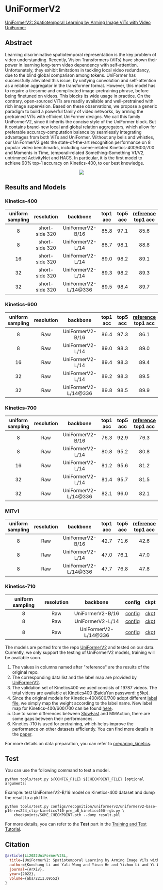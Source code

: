 # UniFormerV2

[UniFormerV2: Spatiotemporal Learning by Arming Image ViTs with Video UniFormer](https://arxiv.org/abs/2211.09552)

<!-- [ALGORITHM] -->

## Abstract

<!-- [ABSTRACT] -->

Learning discriminative spatiotemporal representation is the key problem of video understanding. Recently, Vision Transformers (ViTs) have shown their power in learning long-term video dependency with self-attention. Unfortunately, they exhibit limitations in tackling local video redundancy, due to the blind global comparison among tokens. UniFormer has successfully alleviated this issue, by unifying convolution and self-attention as a relation aggregator in the transformer format. However, this model has to require a tiresome and complicated image-pretraining phrase, before being finetuned on videos. This blocks its wide usage in practice. On the contrary, open-sourced ViTs are readily available and well-pretrained with rich image supervision. Based on these observations, we propose a generic paradigm to build a powerful family of video networks, by arming the pretrained ViTs with efficient UniFormer designs. We call this family UniFormerV2, since it inherits the concise style of the UniFormer block. But it contains brand-new local and global relation aggregators, which allow for preferable accuracy-computation balance by seamlessly integrating advantages from both ViTs and UniFormer. Without any bells and whistles, our UniFormerV2 gets the state-of-the-art recognition performance on 8 popular video benchmarks, including scene-related Kinetics-400/600/700 and Moments in Time, temporal-related Something-Something V1/V2, untrimmed ActivityNet and HACS. In particular, it is the first model to achieve 90% top-1 accuracy on Kinetics-400, to our best knowledge.

<!-- [IMAGE] -->

<div align=center>
<img src="https://raw.githubusercontent.com/OpenGVLab/UniFormerV2/main/img/framework.png"/>
</div>

## Results and Models

### Kinetics-400

| uniform sampling |   resolution   |       backbone       | top1 acc | top5 acc | [reference](<(https://github.com/OpenGVLab/UniFormerV2/blob/main/MODEL_ZOO.md)>) top1 acc | [reference](<(https://github.com/OpenGVLab/UniFormerV2/blob/main/MODEL_ZOO.md)>) top5 acc | testing protocol  | FLOPs | params |                                                       config                                                        |                                                                                         ckpt                                                                                         |
| :--------------: | :------------: | :------------------: | :------: | :------: | :---------------------------------------------------------------------------------------: | :---------------------------------------------------------------------------------------: | :---------------: | :---: | :----: | :-----------------------------------------------------------------------------------------------------------------: | :----------------------------------------------------------------------------------------------------------------------------------------------------------------------------------: |
|        8         | short-side 320 |   UniFormerV2-B/16   |   85.8   |   97.1   |                                           85.6                                            |                                           97.0                                            | 4 clips x 3 crops | 0.1T  |  115M  |  [config](/configs/recognition/uniformerv2/uniformerv2-base-p16-res224_clip-kinetics710-pre_u8_kinetics400-rgb.py)  |  [ckpt](https://download.openmmlab.com/mmaction/v1.0/recognition/uniformerv2/kinetics400/uniformerv2-base-p16-res224_clip-kinetics710-pre_u8_kinetics400-rgb_20221219-203d6aac.pth)  |
|        8         | short-side 320 |   UniFormerV2-L/14   |   88.7   |   98.1   |                                           88.8                                            |                                           98.1                                            | 4 clips x 3 crops | 0.7T  |  354M  | [config](/configs/recognition/uniformerv2/uniformerv2-large-p14-res224_clip-kinetics710-pre_u8_kinetics400-rgb.py)  | [ckpt](https://download.openmmlab.com/mmaction/v1.0/recognition/uniformerv2/kinetics400/uniformerv2-large-p14-res224_clip-kinetics710-pre_u8_kinetics400-rgb_20221219-972ea063.pth)  |
|        16        | short-side 320 |   UniFormerV2-L/14   |   89.0   |   98.2   |                                           89.1                                            |                                           98.2                                            | 4 clips x 3 crops | 1.3T  |  354M  | [config](/configs/recognition/uniformerv2/uniformerv2-large-p14-res224_clip-kinetics710-pre_u16_kinetics400-rgb.py) | [ckpt](https://download.openmmlab.com/mmaction/v1.0/recognition/uniformerv2/kinetics400/uniformerv2-large-p14-res224_clip-kinetics710-pre_u16_kinetics400-rgb_20221219-6dc86d05.pth) |
|        32        | short-side 320 |   UniFormerV2-L/14   |   89.3   |   98.2   |                                           89.3                                            |                                           98.2                                            | 2 clips x 3 crops | 2.7T  |  354M  | [config](/configs/recognition/uniformerv2/uniformerv2-large-p14-res224_clip-kinetics710-pre_u32_kinetics400-rgb.py) | [ckpt](https://download.openmmlab.com/mmaction/v1.0/recognition/uniformerv2/kinetics400/uniformerv2-large-p14-res224_clip-kinetics710-pre_u32_kinetics400-rgb_20221219-56a46f64.pth) |
|        32        | short-side 320 | UniFormerV2-L/14@336 |   89.5   |   98.4   |                                           89.7                                            |                                           98.3                                            | 2 clips x 3 crops | 6.3T  |  354M  | [config](/configs/recognition/uniformerv2/uniformerv2-large-p14-res336_clip-kinetics710-pre_u32_kinetics400-rgb.py) | [ckpt](https://download.openmmlab.com/mmaction/v1.0/recognition/uniformerv2/kinetics400/uniformerv2-large-p14-res336_clip-kinetics710-pre_u32_kinetics400-rgb_20221219-1dd7650f.pth) |

### Kinetics-600

| uniform sampling | resolution |       backbone       | top1 acc | top5 acc | [reference](<(https://github.com/OpenGVLab/UniFormerV2/blob/main/MODEL_ZOO.md)>) top1 acc | [reference](<(https://github.com/OpenGVLab/UniFormerV2/blob/main/MODEL_ZOO.md)>) top5 acc | testing protocol  | FLOPs | params |                                                       config                                                        |                                                                                         ckpt                                                                                         |
| :--------------: | :--------: | :------------------: | :------: | :------: | :---------------------------------------------------------------------------------------: | :---------------------------------------------------------------------------------------: | :---------------: | :---: | :----: | :-----------------------------------------------------------------------------------------------------------------: | :----------------------------------------------------------------------------------------------------------------------------------------------------------------------------------: |
|        8         |    Raw     |   UniFormerV2-B/16   |   86.4   |   97.3   |                                           86.1                                            |                                           97.2                                            | 4 clips x 3 crops | 0.1T  |  115M  |  [config](/configs/recognition/uniformerv2/uniformerv2-base-p16-res224_clip-kinetics710-pre_u8_kinetics600-rgb.py)  |  [ckpt](https://download.openmmlab.com/mmaction/v1.0/recognition/uniformerv2/kinetics600/uniformerv2-base-p16-res224_clip-kinetics710-pre_u8_kinetics600-rgb_20221219-c62c4da4.pth)  |
|        8         |    Raw     |   UniFormerV2-L/14   |   89.0   |   98.3   |                                           89.0                                            |                                           98.2                                            | 4 clips x 3 crops | 0.7T  |  354M  | [config](/configs/recognition/uniformerv2/uniformerv2-large-p14-res224_clip-kinetics710-pre_u8_kinetics600-rgb.py)  | [ckpt](https://download.openmmlab.com/mmaction/v1.0/recognition/uniformerv2/kinetics600/uniformerv2-large-p14-res224_clip-kinetics710-pre_u8_kinetics600-rgb_20221219-cf88e4c2.pth)  |
|        16        |    Raw     |   UniFormerV2-L/14   |   89.4   |   98.3   |                                           89.4                                            |                                           98.3                                            | 4 clips x 3 crops | 1.3T  |  354M  | [config](/configs/recognition/uniformerv2/uniformerv2-large-p14-res224_clip-kinetics710-pre_u16_kinetics600-rgb.py) | [ckpt](https://download.openmmlab.com/mmaction/v1.0/recognition/uniformerv2/kinetics600/uniformerv2-large-p14-res224_clip-kinetics710-pre_u16_kinetics600-rgb_20221219-38ff0e3e.pth) |
|        32        |    Raw     |   UniFormerV2-L/14   |   89.2   |   98.3   |                                           89.5                                            |                                           98.3                                            | 2 clips x 3 crops | 2.7T  |  354M  | [config](/configs/recognition/uniformerv2/uniformerv2-large-p14-res224_clip-kinetics710-pre_u32_kinetics600-rgb.py) | [ckpt](https://download.openmmlab.com/mmaction/v1.0/recognition/uniformerv2/kinetics600/uniformerv2-large-p14-res224_clip-kinetics710-pre_u32_kinetics600-rgb_20221219-d450d071.pth) |
|        32        |    Raw     | UniFormerV2-L/14@336 |   89.8   |   98.5   |                                           89.9                                            |                                           98.5                                            | 2 clips x 3 crops | 6.3T  |  354M  | [config](/configs/recognition/uniformerv2/uniformerv2-large-p14-res336_clip-kinetics710-pre_u32_kinetics600-rgb.py) | [ckpt](https://download.openmmlab.com/mmaction/v1.0/recognition/uniformerv2/kinetics600/uniformerv2-large-p14-res336_clip-kinetics710-pre_u32_kinetics600-rgb_20221219-f984f5d2.pth) |

### Kinetics-700

| uniform sampling | resolution |       backbone       | top1 acc | top5 acc | [reference](<(https://github.com/OpenGVLab/UniFormerV2/blob/main/MODEL_ZOO.md)>) top1 acc | [reference](<(https://github.com/OpenGVLab/UniFormerV2/blob/main/MODEL_ZOO.md)>) top5 acc | testing protocol  | FLOPs | params |                                                       config                                                        |                                                                                         ckpt                                                                                         |
| :--------------: | :--------: | :------------------: | :------: | :------: | :---------------------------------------------------------------------------------------: | :---------------------------------------------------------------------------------------: | :---------------: | :---: | :----: | :-----------------------------------------------------------------------------------------------------------------: | :----------------------------------------------------------------------------------------------------------------------------------------------------------------------------------: |
|        8         |    Raw     |   UniFormerV2-B/16   |   76.3   |   92.9   |                                           76.3                                            |                                           92.7                                            | 4 clips x 3 crops | 0.1T  |  115M  |  [config](/configs/recognition/uniformerv2/uniformerv2-base-p16-res224_clip-kinetics710-pre_u8_kinetics700-rgb.py)  |  [ckpt](https://download.openmmlab.com/mmaction/v1.0/recognition/uniformerv2/kinetics700/uniformerv2-base-p16-res224_clip-kinetics710-pre_u8_kinetics700-rgb_20221219-8a7c4ac4.pth)  |
|        8         |    Raw     |   UniFormerV2-L/14   |   80.8   |   95.2   |                                           80.8                                            |                                           95.4                                            | 4 clips x 3 crops | 0.7T  |  354M  | [config](/configs/recognition/uniformerv2/uniformerv2-large-p14-res224_clip-kinetics710-pre_u8_kinetics700-rgb.py)  | [ckpt](https://download.openmmlab.com/mmaction/v1.0/recognition/uniformerv2/kinetics700/uniformerv2-large-p14-res224_clip-kinetics710-pre_u8_kinetics700-rgb_20221219-bfb9f401.pth)  |
|        16        |    Raw     |   UniFormerV2-L/14   |   81.2   |   95.6   |                                           81.2                                            |                                           95.6                                            | 4 clips x 3 crops | 1.3T  |  354M  | [config](/configs/recognition/uniformerv2/uniformerv2-large-p14-res224_clip-kinetics710-pre_u16_kinetics700-rgb.py) | [ckpt](https://download.openmmlab.com/mmaction/v1.0/recognition/uniformerv2/kinetics700/uniformerv2-large-p14-res224_clip-kinetics710-pre_u16_kinetics700-rgb_20221219-745209d2.pth) |
|        32        |    Raw     |   UniFormerV2-L/14   |   81.4   |   95.7   |                                           81.5                                            |                                           95.7                                            | 2 clips x 3 crops | 2.7T  |  354M  | [config](/configs/recognition/uniformerv2/uniformerv2-large-p14-res224_clip-kinetics710-pre_u32_kinetics700-rgb.py) | [ckpt](https://download.openmmlab.com/mmaction/v1.0/recognition/uniformerv2/kinetics700/uniformerv2-large-p14-res224_clip-kinetics710-pre_u32_kinetics700-rgb_20221219-eebe7056.pth) |
|        32        |    Raw     | UniFormerV2-L/14@336 |   82.1   |   96.0   |                                           82.1                                            |                                           96.1                                            | 2 clips x 3 crops | 6.3T  |  354M  | [config](/configs/recognition/uniformerv2/uniformerv2-large-p14-res336_clip-kinetics710-pre_u32_kinetics700-rgb.py) | [ckpt](https://download.openmmlab.com/mmaction/v1.0/recognition/uniformerv2/kinetics700/uniformerv2-large-p14-res336_clip-kinetics710-pre_u32_kinetics700-rgb_20221219-95cf9046.pth) |

### MiTv1

| uniform sampling | resolution |       backbone       | top1 acc | top5 acc | [reference](<(https://github.com/OpenGVLab/UniFormerV2/blob/main/MODEL_ZOO.md)>) top1 acc | [reference](<(https://github.com/OpenGVLab/UniFormerV2/blob/main/MODEL_ZOO.md)>) top5 acc | testing protocol  | FLOPs | params |                                                           config                                                           |                                                                                         ckpt                                                                                          |
| :--------------: | :--------: | :------------------: | :------: | :------: | :---------------------------------------------------------------------------------------: | :---------------------------------------------------------------------------------------: | :---------------: | :---: | :----: | :------------------------------------------------------------------------------------------------------------------------: | :-----------------------------------------------------------------------------------------------------------------------------------------------------------------------------------: |
|        8         |    Raw     |   UniFormerV2-B/16   |   42.7   |   71.6   |                                           42.6                                            |                                           71.7                                            | 4 clips x 3 crops | 0.1T  |  115M  | [config](/configs/recognition/uniformerv2/uniformerv2-base-p16-res224_clip-kinetics710-kinetics-k400-pre_u8_mitv1-rgb.py)  | [ckpt](https://download.openmmlab.com/mmaction/v1.0/recognition/uniformerv2/mitv1/uniformerv2-base-p16-res224_clip-kinetics710-kinetics-k400-pre_u8_mitv1-rgb_20221219-fddbc786.pth)  |
|        8         |    Raw     |   UniFormerV2-L/14   |   47.0   |   76.1   |                                           47.0                                            |                                           76.1                                            | 4 clips x 3 crops | 0.7T  |  354M  | [config](/configs/recognition/uniformerv2/uniformerv2-large-p16-res224_clip-kinetics710-kinetics-k400-pre_u8_mitv1-rgb.py) | [ckpt](https://download.openmmlab.com/mmaction/v1.0/recognition/uniformerv2/mitv1/uniformerv2-large-p16-res224_clip-kinetics710-kinetics-k400-pre_u8_mitv1-rgb_20221219-882c0598.pth) |
|        8         |    Raw     | UniFormerV2-L/14@336 |   47.7   |   76.8   |                                           47.8                                            |                                           76.0                                            | 4 clips x 3 crops | 1.6T  |  354M  | [config](/configs/recognition/uniformerv2/uniformerv2-large-p16-res336_clip-kinetics710-kinetics-k400-pre_u8_mitv1-rgb.py) | [ckpt](https://download.openmmlab.com/mmaction/v1.0/recognition/uniformerv2/mitv1/uniformerv2-large-p16-res336_clip-kinetics710-kinetics-k400-pre_u8_mitv1-rgb_20221219-9020986e.pth) |

### Kinetics-710

| uniform sampling | resolution |       backbone       |                                     config                                     |                                     ckpt                                     |
| :--------------: | :--------: | :------------------: | :----------------------------------------------------------------------------: | :--------------------------------------------------------------------------: |
|        8         |    Raw     |   UniFormerV2-B/16   | [config](/configs/recognition/uniformerv2/uniformerv2-base-p16-res224_clip-pre_u8_kinetics710-rgb.py) | [ckpt](https://download.openmmlab.com/mmaction/v1.0/recognition/uniformerv2/kinetics710/uniformerv2-base-p16-res224_clip-pre_u8_kinetics710-rgb_20221219-77d34f81.pth) |
|        8         |    Raw     |   UniFormerV2-L/14   | [config](/configs/recognition/uniformerv2/uniformerv2-large-p14-res224_clip-pre_u8_kinetics710-rgb.py) | [ckpt](https://download.openmmlab.com/mmaction/v1.0/recognition/uniformerv2/kinetics710/uniformerv2-large-p14-res224_clip-pre_u8_kinetics710-rgb_20221219-bfaae587.pth) |
|        8         |    Raw     | UniFormerV2-L/14@336 | [config](/configs/recognition/uniformerv2/uniformerv2-large-p14-res336_clip-pre_u8_kinetics710-rgb.py) | [ckpt](https://download.openmmlab.com/mmaction/v1.0/recognition/uniformerv2/kinetics710/uniformerv2-large-p14-res336_clip-pre_u8_kinetics710-rgb_20221219-55878cdc.pth) |

The models are ported from the repo [UniFormerV2](https://github.com/OpenGVLab/UniFormerV2/blob/main/MODEL_ZOO.md) and tested on our data. Currently, we only support the testing of UniFormerV2 models, training will be available soon.

1. The values in columns named after "reference" are the results of the original repo.
2. The corresponding data list and the label map are provided by [UniFormerV2](https://drive.google.com/drive/folders/17VB-XdF3Kfr9ORmnGyXCxTMs86n0L4QL).
3. The validation set of Kinetics400 we used consists of 19787 videos. The total videos are available at [Kinetics400](https://pan.baidu.com/s/1t5K0FRz3PGAT-37-3FwAfg) (BaiduYun password: g5kp).
4. Since the original models for Kinetics-400/600/700 adopt different [label file](https://drive.google.com/drive/folders/17VB-XdF3Kfr9ORmnGyXCxTMs86n0L4QL), we simply map the weight according to the label name. New label map for Kinetics-400/600/700 can be found [here](https://github.com/open-mmlab/mmaction2/tree/dev-1.x/tools/data/kinetics).
5. Due to some differences between [SlowFast](https://github.com/facebookresearch/SlowFast) and MMAction, there are some gaps between their performances.
6. Kinetics-710 is used for pretraining, which helps improve the performance on other datasets efficiently. You can find more details in the [paper](https://arxiv.org/abs/2211.09552).

For more details on data preparation, you can refer to [preparing_kinetics](/tools/data/kinetics/README.md).

## Test

You can use the following command to test a model.

```shell
python tools/test.py ${CONFIG_FILE} ${CHECKPOINT_FILE} [optional arguments]
```

Example: test UniFormerV2-B/16 model on Kinetics-400 dataset and dump the result to a pkl file.

```shell
python tools/test.py configs/recognition/uniformerv2/uniformerv2-base-p16-res224_clip-kinetics710-pre_u8_kinetics400-rgb.py \
    checkpoints/SOME_CHECKPOINT.pth --dump result.pkl
```

For more details, you can refer to the **Test** part in the [Training and Test Tutorial](/docs/en/user_guides/4_train_test.md).

## Citation

```BibTeX
@article{Li2022UniFormerV2SL,
  title={UniFormerV2: Spatiotemporal Learning by Arming Image ViTs with Video UniFormer},
  author={Kunchang Li and Yali Wang and Yinan He and Yizhuo Li and Yi Wang and Limin Wang and Y. Qiao},
  journal={ArXiv},
  year={2022},
  volume={abs/2211.09552}
}
```
